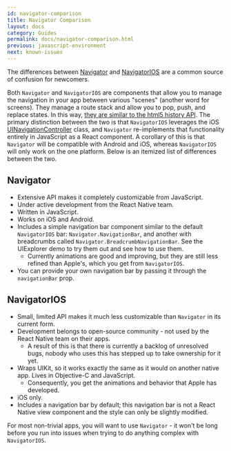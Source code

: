 ```yaml
---
id: navigator-comparison
title: Navigator Comparison
layout: docs
category: Guides
permalink: docs/navigator-comparison.html
previous: javascript-environment
next: known-issues
---
```


The differences between [Navigator](docs/navigator.html)
and [NavigatorIOS](docs/navigatorios.html) are a common
source of confusion for newcomers.

Both `Navigator` and `NavigatorIOS` are components that allow you to
manage the navigation in your app between various "scenes" (another word
for screens). They manage a route stack and allow you to pop, push, and
replace states. In this way, [they are similar to the html5 history
API](https://developer.mozilla.org/en-US/docs/Web/Guide/API/DOM/Manipulating_the_browser_history).
The primary distinction between the two is that `NavigatorIOS` leverages
the iOS
[UINavigationController](https://developer.apple.com/library/ios/documentation/UIKit/Reference/UINavigationController_Class/)
class, and `Navigator` re-implements that functionality entirely in
JavaScript as a React component. A corollary of this is that `Navigator`
will be compatible with Android and iOS, whereas `NavigatorIOS` will
only work on the one platform. Below is an itemized list of differences
between the two.

## Navigator

- Extensive API makes it completely customizable from JavaScript.
- Under active development from the React Native team.
- Written in JavaScript.
- Works on iOS and Android.
- Includes a simple navigation bar component similar to the default `NavigatorIOS` bar: `Navigator.NavigationBar`, and another with breadcrumbs called `Navigator.BreadcrumbNavigationBar`. See the UIExplorer demo to try them out and see how to use them.
  - Currently animations are good and improving, but they are still less refined than Apple's, which you get from `NavigatorIOS`.
- You can provide your own navigation bar by passing it through the `navigationBar` prop.

## NavigatorIOS

- Small, limited API makes it much less customizable than `Navigator` in its current form.
- Development belongs to open-source community - not used by the React Native team on their apps.
  - A result of this is that there is currently a backlog of unresolved bugs, nobody who uses this has stepped up to take ownership for it yet.
- Wraps UIKit, so it works exactly the same as it would on another native app. Lives in Objective-C and JavaScript.
  - Consequently, you get the animations and behavior that Apple has developed.
- iOS only.
- Includes a navigation bar by default; this navigation bar is not a React Native view component and the style can only be slightly modified.

For most non-trivial apps, you will want to use `Navigator` - it won't be long before you run into issues when trying to do anything complex with `NavigatorIOS`.
